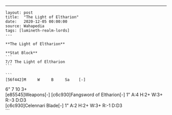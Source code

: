 ---
    layout: post
    title:  "The Light of Eltharion"
    date:   2020-12-05 00:00:00
    source: Wahapedia
    tags: [lumineth-realm-lords]
    ---
    
    **The Light of Eltharion**
    
    **Stat Block**
    ```
    7/7 The Light of Eltharion
    ```
    
    ```
    [56f442]M     W     B     Sa    [-]
6"    7     10    3+    
[e85545]Weapons[-]
[c6c930]Fangsword of Eltharion[-]
1"     A:4    H:2+   W:3+   R:-3   D:D3  
[c6c930]Celennari Blade[-]
1"     A:2    H:2+   W:3+   R:-1   D:D3  
    ```
    
    
    